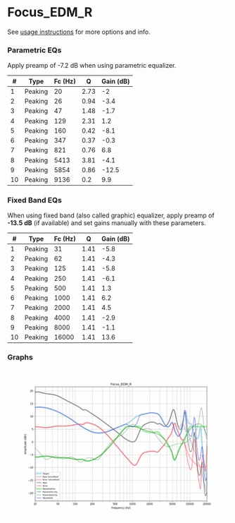 # Focus_EDM_R
See [usage instructions](https://github.com/jaakkopasanen/AutoEq#usage) for more options and info.

### Parametric EQs
Apply preamp of -7.2 dB when using parametric equalizer.

|   # | Type    |   Fc (Hz) |    Q |   Gain (dB) |
|-----|---------|-----------|------|-------------|
|   1 | Peaking |        20 | 2.73 |        -2   |
|   2 | Peaking |        26 | 0.94 |        -3.4 |
|   3 | Peaking |        47 | 1.48 |        -1.7 |
|   4 | Peaking |       129 | 2.31 |         1.2 |
|   5 | Peaking |       160 | 0.42 |        -8.1 |
|   6 | Peaking |       347 | 0.37 |        -0.3 |
|   7 | Peaking |       821 | 0.76 |         6.8 |
|   8 | Peaking |      5413 | 3.81 |        -4.1 |
|   9 | Peaking |      5854 | 0.86 |       -12.5 |
|  10 | Peaking |      9136 | 0.2  |         9.9 |

### Fixed Band EQs
When using fixed band (also called graphic) equalizer, apply preamp of **-13.5 dB** (if available) and set gains manually with these parameters.

|   # | Type    |   Fc (Hz) |    Q |   Gain (dB) |
|-----|---------|-----------|------|-------------|
|   1 | Peaking |        31 | 1.41 |        -5.8 |
|   2 | Peaking |        62 | 1.41 |        -4.3 |
|   3 | Peaking |       125 | 1.41 |        -5.8 |
|   4 | Peaking |       250 | 1.41 |        -6.1 |
|   5 | Peaking |       500 | 1.41 |         1.3 |
|   6 | Peaking |      1000 | 1.41 |         6.2 |
|   7 | Peaking |      2000 | 1.41 |         4.5 |
|   8 | Peaking |      4000 | 1.41 |        -2.9 |
|   9 | Peaking |      8000 | 1.41 |        -1.1 |
|  10 | Peaking |     16000 | 1.41 |        13.6 |

### Graphs
![](./Focus_EDM_R.png)
